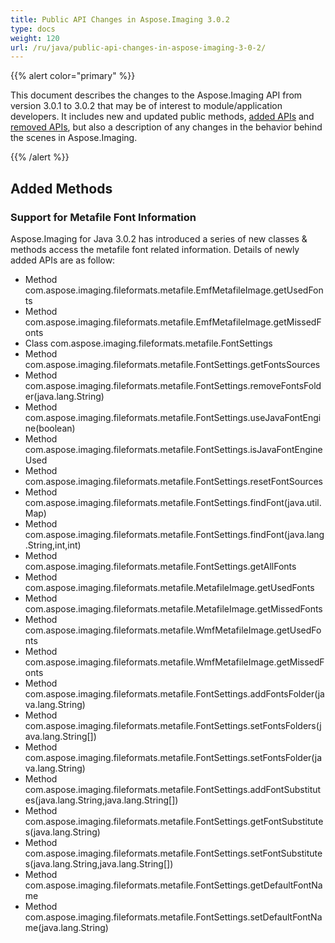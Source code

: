 ```yaml
---
title: Public API Changes in Aspose.Imaging 3.0.2
type: docs
weight: 120
url: /ru/java/public-api-changes-in-aspose-imaging-3-0-2/
---
```


{{% alert color="primary" %}} 

This document describes the changes to the Aspose.Imaging API from version 3.0.1 to 3.0.2 that may be of interest to module/application developers. It includes new and updated public methods, [added APIs](/imaging/ru/java/public-api-changes-in-aspose-imaging-3-0-2/) and [removed APIs](/imaging/ru/java/public-api-changes-in-aspose-imaging-3-0-2/), but also a description of any changes in the behavior behind the scenes in Aspose.Imaging.

{{% /alert %}} 
## **Added Methods**
### **Support for Metafile Font Information**
Aspose.Imaging for Java 3.0.2 has introduced a series of new classes & methods access the metafile font related information. Details of newly added APIs are as follow:

- Method com.aspose.imaging.fileformats.metafile.EmfMetafileImage.getUsedFonts
- Method com.aspose.imaging.fileformats.metafile.EmfMetafileImage.getMissedFonts
- Class com.aspose.imaging.fileformats.metafile.FontSettings
- Method com.aspose.imaging.fileformats.metafile.FontSettings.getFontsSources
- Method com.aspose.imaging.fileformats.metafile.FontSettings.removeFontsFolder(java.lang.String)
- Method com.aspose.imaging.fileformats.metafile.FontSettings.useJavaFontEngine(boolean)
- Method com.aspose.imaging.fileformats.metafile.FontSettings.isJavaFontEngineUsed
- Method com.aspose.imaging.fileformats.metafile.FontSettings.resetFontSources
- Method com.aspose.imaging.fileformats.metafile.FontSettings.findFont(java.util.Map)
- Method com.aspose.imaging.fileformats.metafile.FontSettings.findFont(java.lang.String,int,int)
- Method com.aspose.imaging.fileformats.metafile.FontSettings.getAllFonts
- Method com.aspose.imaging.fileformats.metafile.MetafileImage.getUsedFonts
- Method com.aspose.imaging.fileformats.metafile.MetafileImage.getMissedFonts
- Method com.aspose.imaging.fileformats.metafile.WmfMetafileImage.getUsedFonts
- Method com.aspose.imaging.fileformats.metafile.WmfMetafileImage.getMissedFonts
- Method com.aspose.imaging.fileformats.metafile.FontSettings.addFontsFolder(java.lang.String)
- Method com.aspose.imaging.fileformats.metafile.FontSettings.setFontsFolders(java.lang.String[])
- Method com.aspose.imaging.fileformats.metafile.FontSettings.setFontsFolder(java.lang.String)
- Method com.aspose.imaging.fileformats.metafile.FontSettings.addFontSubstitutes(java.lang.String,java.lang.String[])
- Method com.aspose.imaging.fileformats.metafile.FontSettings.getFontSubstitutes(java.lang.String)
- Method com.aspose.imaging.fileformats.metafile.FontSettings.setFontSubstitutes(java.lang.String,java.lang.String[])
- Method com.aspose.imaging.fileformats.metafile.FontSettings.getDefaultFontName
- Method com.aspose.imaging.fileformats.metafile.FontSettings.setDefaultFontName(java.lang.String)
